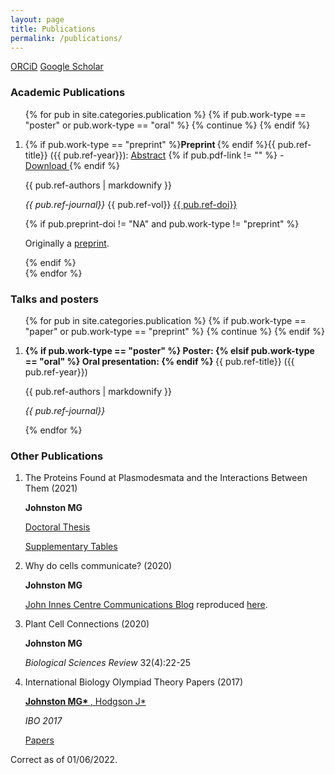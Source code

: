 ```yaml
---
layout: page
title: Publications
permalink: /publications/
---
```

[ORCiD](https://orcid.org/0000-0003-1141-6135) [Google Scholar](https://scholar.google.co.uk/citations?user=nliFYiAAAAAJ) 

### Academic Publications
<ol>
{% for pub in site.categories.publication %}
  {% if pub.work-type == "poster" or pub.work-type == "oral" %}
    {% continue %}
  {% endif %}
  <li>
    <p>{% if pub.work-type == "preprint" %}<strong>Preprint </strong>{% endif %}{{ pub.ref-title}} ({{ pub.ref-year}}): <a href="{{ site.baseurl }}{{ pub.url }}">Abstract</a> {% if pub.pdf-link != "" %} - <a href="{{ site.baseurl }}/{{ pub.pdf-link}}"> Download </a> {% endif %} </p>
    <p>{{ pub.ref-authors | markdownify }}</p>
    <p><em>{{ pub.ref-journal}}</em> {{ pub.ref-vol}} <a href="https://doi.org/{{ pub.ref-doi}}">{{ pub.ref-doi}}</a></p>
    {% if pub.preprint-doi != "NA" and pub.work-type != "preprint" %}<p>Originally a <a href="https://doi.org/{{ pub.preprint-doi}}">preprint</a>.</p>{% endif %}
    <div class='altmetric-embed' data-badge-type='donut' data-doi="{{ pub.ref-doi}}" style="float: left;width: 100px;" data-hide-no-mentions="true"></div>
    <span class="__dimensions_badge_embed__" data-doi="{{ pub.ref-doi}}" data-style="small_circle" data-hide-zero-citations="true"></span>
    <br />
  </li>
{% endfor %}
</ol>

### Talks and posters
<ol>
{% for pub in site.categories.publication %}
  {% if pub.work-type == "paper" or pub.work-type == "preprint" %}
    {% continue %}
  {% endif %}
  <li>
    <p><strong>
      {% if pub.work-type == "poster" %}
        Poster: 
      {% elsif pub.work-type == "oral" %}
        Oral presentation: 
      {% endif %}
      </strong> {{ pub.ref-title}} ({{ pub.ref-year}})</p>
    <p>{{ pub.ref-authors | markdownify }}</p>
    <p><em>{{ pub.ref-journal}}</em></p>
  </li>
{% endfor %}
</ol>

### Other Publications
<ol>
  <li>
    <p> The Proteins Found at Plasmodesmata and the Interactions Between Them (2021) </p>
    <p> <strong> Johnston MG </strong> </p>
    <p> <a href="https://ueaeprints.uea.ac.uk/id/eprint/81897/">Doctoral Thesis</a></p>
    <p> <a href="{{ site.baseurl }}/publication/pdf/Johnston_Thesis_SupplementaryTables1-3.xlsx">Supplementary Tables</a> </p>
  </li>
  <li>
    <p> Why do cells communicate? (2020) </p>
    <p> <strong> Johnston MG </strong> </p>
    <p> <a href="https://www.jic.ac.uk/blog/multicellularity-how-and-why-cells-communicate/">John Innes Centre Communications Blog</a> reproduced <a href="{{ site.base-url}}/WhyDoCellsCommuicate/">here</a>.</p>
  </li>
  <li>
    <p> Plant Cell Connections (2020) </p>
    <p> <strong> Johnston MG </strong> </p>
    <p> <em> Biological Sciences Review </em> 32(4):22-25 </p>
  </li>
  <li>
    <p> International Biology Olympiad Theory Papers (2017) </p>
    <p> <a href="https://ibo2017.rsb.org.uk/organisation/committees.html"><strong> Johnston MG* </strong>, Hodgson J* </a></p>
    <p> <em> IBO 2017 </em></p>
    <p> <a href="https://www.ibo-info.org/en/info/papers.html">Papers</a> </p>
  </li>
</ol>


Correct as of 01/06/2022.
<script type='text/javascript' src='https://d1bxh8uas1mnw7.cloudfront.net/assets/embed.js'></script>
<script async src="https://badge.dimensions.ai/badge.js" charset="utf-8"></script>
